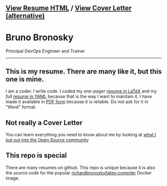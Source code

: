 ## [View Resume HTML][HTML resume] / [View Cover Letter (alternative)][MD cover letter]

# Bruno Bronosky

Principal DevOps Engineer and Trainer

--------

## This is my resume. There are many like it, but this one is mine.

I am a coder. I write code. I coded my *one-pager* [resume in LaTeX] and my *full* [resume in YAML]
because that is the way I want to maintain it. I have made it available in [PDF form]
because it is reliable. Do not ask for it in "Word" format.

## Not really a Cover Letter

You can learn everything you need to know about me by looking at
[what I put out into the Open Source community][MD cover letter]

## This repo is special

There are many resumes on github. This repo is unique because it is also the source code for the
popular [richardbronosky/latex-compiler] Docker image.

[HTML resume]:       https://richardbronosky.github.io/resume/
[PDF form]:        https://github.com/RichardBronosky/resume/raw/main/build/bruno.bronosky.resume.pdf
[PDF cover letter]:  https://github.com/RichardBronosky/resume/raw/main/build/bruno.bronosky.community.pdf
[MD cover letter]:   https://github.com/RichardBronosky/resume/blob/main/src/bruno.bronosky.community.md
[resume in LaTeX]:   https://github.com/RichardBronosky/resume/blob/main/src/bruno.bronosky.resume.tex
[resume in YAML]:    https://github.com/RichardBronosky/resume/blob/main/src/bruno.bronosky.resume.yaml
[richardbronosky/latex-compiler]: https://registry.hub.docker.com/r/richardbronosky/latex-compiler
